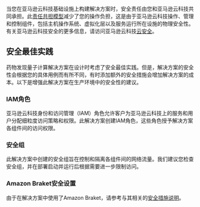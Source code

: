 当您在亚马逊云科技基础设施上构建解决方案时，安全责任由您和亚马逊云科技共同承担。此[责任共担模型](https://aws.amazon.com/compliance/shared-responsibility-model/)减少了您的操作负担，这是由于亚马逊云科技操作、管理和控制组件，包括主机操作系统、虚拟化层以及服务运行所在设施的物理安全性。有关亚马逊云科技安全的更多信息，请访问亚马逊云科技[云安全](http://aws.amazon.com/security/)。

## 安全最佳实践

药物发现量子计算解决方案在设计时考虑了安全最佳实践。但是，解决方案的安全性会根据您的具体用例而有所不同，有时添加额外的安全措施会增加解决方案的成本。以下是增强此解决方案在生产环境中的安全性的建议。

### IAM角色

亚马逊云科技身份和访问管理（IAM）角色允许客户为亚马逊云科技上的服务和用户分配细粒度访问策略和权限。此解决方案创建IAM角色，这些角色授予解决方案各组件间的访问权限。

### 安全组

此解决方案中创建的安全组旨在控制和隔离各组件间的网络流量。我们建议您检查安全组，并在部署启动并运行后根据需要进一步限制访问。

### Amazon Braket安全设置

由于在解决方案中使用了Amazon Braket，请参考与其相关的[安全措施说明](https://docs.aws.amazon.com/braket/latest/developerguide/security.html)。

